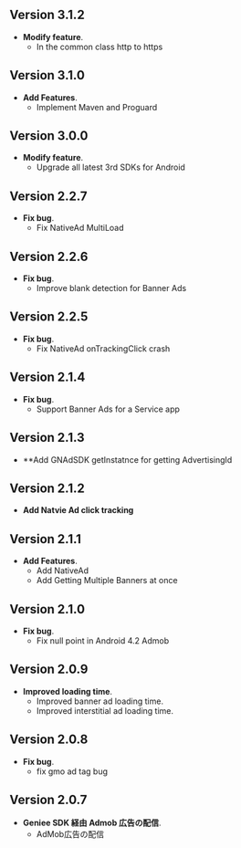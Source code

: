 ## Version 3.1.2
- **Modify feature**.
    - In the common class http to https

## Version 3.1.0
- **Add Features**.
    - Implement Maven and Proguard

## Version 3.0.0
- **Modify feature**.
    - Upgrade all latest 3rd SDKs for Android

## Version 2.2.7
- **Fix bug**.
    - Fix NativeAd MultiLoad 
    
## Version 2.2.6

- **Fix bug**.
    - Improve blank detection for Banner Ads

## Version 2.2.5

- **Fix bug**.
    - Fix NativeAd onTrackingClick crash

## Version 2.1.4

- **Fix bug**.
    - Support Banner Ads for a Service app

## Version 2.1.3

- **Add GNAdSDK getInstatnce for getting AdvertisingId

## Version 2.1.2

- **Add Natvie Ad click tracking**

## Version 2.1.1

- **Add Features**.
    - Add NativeAd
    - Add Getting Multiple Banners at once

## Version 2.1.0

- **Fix bug**.
    - Fix null point in Android 4.2 Admob

## Version 2.0.9

- **Improved loading time**.
    - Improved banner ad loading time.
    - Improved interstitial ad loading time.

## Version 2.0.8

- **Fix bug**.
    - fix gmo ad tag bug

## Version 2.0.7

- **Geniee SDK 経由 Admob 広告の配信**.
    - AdMob広告の配信

